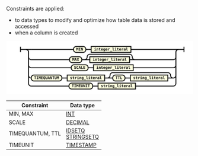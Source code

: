 Constraints are applied:
* to data types to modify and optimize how table data is stored and accessed
* when a column is created

![expr](/assets/images/sql-guide/column_constraint.svg)

| Constraint | Data type |
|---|---|
| MIN, MAX | [INT](/docs/sql-guide/data-types/data-type-int) |
| SCALE | [DECIMAL](/docs/sql-guide/data-types/data-type-decimal) |
| TIMEQUANTUM, TTL | [IDSETQ](/docs/sql-guide/data-types/data-type-set-setq)<br/> [STRINGSETQ](/docs/sql-guide/data-types/data-type-set-setq) |
| TIMEUNIT | [TIMESTAMP](/docs/sql-guide/data-types/data-type-timestamp) |
